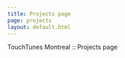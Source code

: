```yaml
---
title: Projects page
page: projects
layout: default.html
---
```


TouchTunes Montreal :: Projects page
